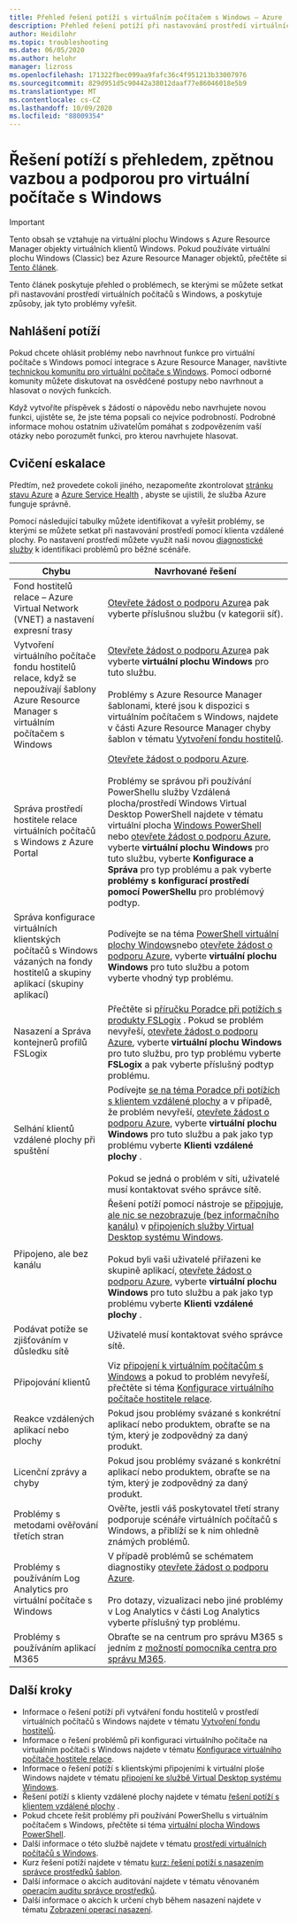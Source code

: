 ```yaml
---
title: Přehled řešení potíží s virtuálním počítačem s Windows – Azure
description: Přehled řešení potíží při nastavování prostředí virtuálních počítačů s Windows
author: Heidilohr
ms.topic: troubleshooting
ms.date: 06/05/2020
ms.author: helohr
manager: lizross
ms.openlocfilehash: 171322fbec099aa9fafc36c4f951213b33007976
ms.sourcegitcommit: 829d951d5c90442a38012daaf77e86046018e5b9
ms.translationtype: MT
ms.contentlocale: cs-CZ
ms.lasthandoff: 10/09/2020
ms.locfileid: "88009354"
---
```

# <a name="troubleshooting-overview-feedback-and-support-for-windows-virtual-desktop"></a>Řešení potíží s přehledem, zpětnou vazbou a podporou pro virtuální počítače s Windows

>[!IMPORTANT]
>Tento obsah se vztahuje na virtuální plochu Windows s Azure Resource Manager objekty virtuálních klientů Windows. Pokud používáte virtuální plochu Windows (Classic) bez Azure Resource Manager objektů, přečtěte si [Tento článek](./virtual-desktop-fall-2019/troubleshoot-set-up-overview-2019.md).

Tento článek poskytuje přehled o problémech, se kterými se můžete setkat při nastavování prostředí virtuálních počítačů s Windows, a poskytuje způsoby, jak tyto problémy vyřešit.

## <a name="report-issues"></a>Nahlášení potíží

Pokud chcete ohlásit problémy nebo navrhnout funkce pro virtuální počítače s Windows pomocí integrace s Azure Resource Manager, navštivte [technickou komunitu pro virtuální počítače s Windows](https://techcommunity.microsoft.com/t5/Windows-Virtual-Desktop/bd-p/WindowsVirtualDesktop). Pomocí odborné komunity můžete diskutovat na osvědčené postupy nebo navrhnout a hlasovat o nových funkcích.

Když vytvoříte příspěvek s žádostí o nápovědu nebo navrhujete novou funkci, ujistěte se, že jste téma popsali co nejvíce podrobností. Podrobné informace mohou ostatním uživatelům pomáhat s zodpovězením vaší otázky nebo porozumět funkci, pro kterou navrhujete hlasovat.

## <a name="escalation-tracks"></a>Cvičení eskalace

Předtím, než provedete cokoli jiného, nezapomeňte zkontrolovat [stránku stavu Azure](https://status.azure.com/status) a [Azure Service Health](https://azure.microsoft.com/features/service-health/) , abyste se ujistili, že služba Azure funguje správně.

Pomocí následující tabulky můžete identifikovat a vyřešit problémy, se kterými se můžete setkat při nastavování prostředí pomocí klienta vzdálené plochy. Po nastavení prostředí můžete využít naši novou [diagnostické služby](diagnostics-role-service.md) k identifikaci problémů pro běžné scénáře.

| **Chybu**                                                            | **Navrhované řešení**  |
|----------------------------------------------------------------------|-------------------------------------------------|
| Fond hostitelů relace – Azure Virtual Network (VNET) a nastavení expresní trasy               | [Otevřete žádost o podporu Azure](https://azure.microsoft.com/support/create-ticket/)a pak vyberte příslušnou službu (v kategorii síť). |
| Vytvoření virtuálního počítače fondu hostitelů relace, když se nepoužívají šablony Azure Resource Manager s virtuálním počítačem s Windows | [Otevřete žádost o podporu Azure](https://azure.microsoft.com/support/create-ticket/)a pak vyberte **virtuální plochu Windows** pro tuto službu. <br> <br> Problémy s Azure Resource Manager šablonami, které jsou k dispozici s virtuálním počítačem s Windows, najdete v části Azure Resource Manager chyby šablon v tématu [Vytvoření fondu hostitelů](troubleshoot-set-up-issues.md). |
| Správa prostředí hostitele relace virtuálních počítačů s Windows z Azure Portal    | [Otevřete žádost o podporu Azure](https://azure.microsoft.com/support/create-ticket/). <br> <br> Problémy se správou při používání PowerShellu služby Vzdálená plocha/prostředí Windows Virtual Desktop PowerShell najdete v tématu virtuální plocha [Windows PowerShell](troubleshoot-powershell.md) nebo [otevřete žádost o podporu Azure](https://azure.microsoft.com/support/create-ticket/), vyberte **virtuální plochu Windows** pro tuto službu, vyberte **Konfigurace a Správa** pro typ problému a pak vyberte **problémy s konfigurací prostředí pomocí PowerShellu** pro problémový podtyp. |
| Správa konfigurace virtuálních klientských počítačů s Windows vázaných na fondy hostitelů a skupiny aplikací (skupiny aplikací)      | Podívejte se na téma [PowerShell virtuální plochy Windows](troubleshoot-powershell.md)nebo [otevřete žádost o podporu Azure](https://azure.microsoft.com/support/create-ticket/), vyberte **virtuální plochu Windows** pro tuto službu a potom vyberte vhodný typ problému.|
| Nasazení a Správa kontejnerů profilů FSLogix | Přečtěte si [příručku Poradce při potížích s produkty FSLogix](/fslogix/fslogix-trouble-shooting-ht/) . Pokud se problém nevyřeší, [otevřete žádost o podporu Azure](https://azure.microsoft.com/support/create-ticket/), vyberte **virtuální plochu Windows** pro tuto službu, pro typ problému vyberte **FSLogix** a pak vyberte příslušný podtyp problému. |
| Selhání klientů vzdálené plochy při spuštění                                                 | Podívejte [se na téma Poradce při potížích s klientem vzdálené plochy](troubleshoot-client.md) a v případě, že problém nevyřeší,  [otevřete žádost o podporu Azure](https://azure.microsoft.com/support/create-ticket/), vyberte **virtuální plochu Windows** pro tuto službu a pak jako typ problému vyberte **Klienti vzdálené plochy** .  <br> <br> Pokud se jedná o problém v síti, uživatelé musí kontaktovat svého správce sítě. |
| Připojeno, ale bez kanálu                                                                 | Řešení potíží pomocí nástroje se [připojuje, ale nic se nezobrazuje (bez informačního kanálu)](troubleshoot-service-connection.md#user-connects-but-nothing-is-displayed-no-feed) v [připojeních služby Virtual Desktop systému Windows](troubleshoot-service-connection.md). <br> <br> Pokud byli vaši uživatelé přiřazeni ke skupině aplikací,  [otevřete žádost o podporu Azure](https://azure.microsoft.com/support/create-ticket/), vyberte **virtuální plochu Windows** pro tuto službu a pak jako typ problému vyberte **Klienti vzdálené plochy** . |
| Podávat potíže se zjišťováním v důsledku sítě                                            | Uživatelé musí kontaktovat svého správce sítě. |
| Připojování klientů                                                                    | Viz [připojení k virtuálním počítačům s Windows](troubleshoot-service-connection.md) a pokud to problém nevyřeší, přečtěte si téma [Konfigurace virtuálního počítače hostitele relace](troubleshoot-vm-configuration.md). |
| Reakce vzdálených aplikací nebo plochy                                      | Pokud jsou problémy svázané s konkrétní aplikací nebo produktem, obraťte se na tým, který je zodpovědný za daný produkt. |
| Licenční zprávy a chyby                                                          | Pokud jsou problémy svázané s konkrétní aplikací nebo produktem, obraťte se na tým, který je zodpovědný za daný produkt. |
| Problémy s metodami ověřování třetích stran | Ověřte, jestli váš poskytovatel třetí strany podporuje scénáře virtuálních počítačů s Windows, a přiblíží se k nim ohledně známých problémů. |
| Problémy s používáním Log Analytics pro virtuální počítače s Windows | V případě problémů se schématem diagnostiky [otevřete žádost o podporu Azure](https://azure.microsoft.com/support/create-ticket/).<br><br>Pro dotazy, vizualizaci nebo jiné problémy v Log Analytics v části Log Analytics vyberte příslušný typ problému. |
| Problémy s používáním aplikací M365 | Obraťte se na centrum pro správu M365 s jedním z [možností pomocníka centra pro správu M365](/microsoft-365/admin/contact-support-for-business-products/). |

## <a name="next-steps"></a>Další kroky

- Informace o řešení potíží při vytváření fondu hostitelů v prostředí virtuálních počítačů s Windows najdete v tématu [Vytvoření fondu hostitelů](troubleshoot-set-up-issues.md).
- Informace o řešení problémů při konfiguraci virtuálního počítače na virtuálním počítači s Windows najdete v tématu [Konfigurace virtuálního počítače hostitele relace](troubleshoot-vm-configuration.md).
- Informace o řešení potíží s klientskými připojeními k virtuální ploše Windows najdete v tématu [připojení ke službě Virtual Desktop systému Windows](troubleshoot-service-connection.md).
- Řešení potíží s klienty vzdálené plochy najdete v tématu [řešení potíží s klientem vzdálené plochy](troubleshoot-client.md) .
- Pokud chcete řešit problémy při používání PowerShellu s virtuálním počítačem s Windows, přečtěte si téma [virtuální plocha Windows PowerShell](troubleshoot-powershell.md).
- Další informace o této službě najdete v tématu [prostředí virtuálních počítačů s Windows](environment-setup.md).
- Kurz řešení potíží najdete v tématu [kurz: řešení potíží s nasazením správce prostředků šablon](../azure-resource-manager/templates/template-tutorial-troubleshoot.md).
- Další informace o akcích auditování najdete v tématu věnovaném [operacím auditu správce prostředků](../azure-resource-manager/management/view-activity-logs.md).
- Další informace o akcích k určení chyb během nasazení najdete v tématu [Zobrazení operací nasazení](../azure-resource-manager/templates/deployment-history.md).
